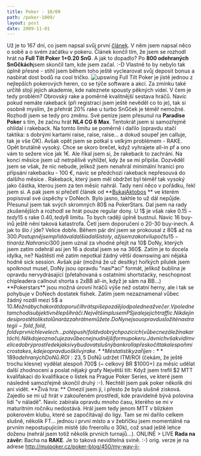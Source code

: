 ```yaml
---
title: Poker - 10/09
path: /poker-1009/
layout: post
date: 2009-11-01
---
```


Už je to 167 dní, co jsem napsal svůj první [článek](/poker-blog/273/muj-zacatek-). V něm jsem napsal něco o sobě a o svém začátku v pokeru. Článek končil tím, že jsem se rozhodl hrát na **Full Tilt Poker** **$1+$0.20 SnG**. A jak to dopadlo? Po **800 odehraných SnGčkách**jsem skončil tam, kde jsem začal. :-D Vlastně to by nebylo tak úplně přesné - stihl jsem během toho ještě vyclearovat svůj deposit bonus a nasbírat dost bodů na cool tričko. ![upswing](../wp-legacy-content/upswing.jpg) Full Tilt Poker je jistě jednou z nejlepších pokerových heren, co se týče software a akcí. Za zmínku také určitě stojí jejich akademie, kde naleznete spousty pěkných videí. V čem je tedy problém? Obrovský rake a poměrně kvalitnější sestava hráčů. Navíc pokud nemáte rakeback (při registraci jsem ještě nevěděl co to je), tak si osobně myslím, že přehrát 20% rake u turbo SnGček je téměř nemožné. Rozhodl jsem se tedy pro změnu. Své peníze jsem přesunul na **Paradise Poker** s tím, že začnu hrát **NL4 CG 6 Max**. Tentokrát jsem si samozřejmě ohlídal i rakeback. Na tomto limitu se poměrně i dařilo (opravdu stačí taktika: s dobrými kartami raise, raise, raise... a dokud soupeř jen calluje, tak je vše OK). Avšak opět jsem se potkal s velkým problémem - RAKE. Opět brutálně vysoký. Chce se skoro brečet, když vyhrajete all-in pf a ono vám to sežere více jak 1€. Ale říkal jsem si, že rakeback to zachrání. Na konci měsíce jsem už netrpělivě vyhlížel, kdy že se mi připíše. Dozvěděl jsem se však, že nic nebude, jelikož jsem nenahrál minimální hranici pro přípsání rakebacku - 100 €, navíc se předchozí rakeback nepřesouvá do dalšího měsíce . Rakeback, který jsem měl obdržet byl téměř tak vysoký jako částka, kterou jsem za ten měsíc nahrál. Tady není něco v pořádku, řekl jsem si. A pak jsem si přečetl článek od **[BukajAktobos](/profily-poker-hracu/profile.aspx?uzivatel=BukajAktobos) ** ve kterém popisoval své úspěchy v DoNech. Bylo jasno, takhle to už dál nepůjde. Přesunul jsem tak svých skromných 80$ na PokerStars. Dal jsem na rady zkušenějších a rozhodl se hrát pouze regular dony. U 1$ je však rake $0.15 - tedy 15%. Vzpomněl jsem si na Full Tilt a začal jsem raději hrát rovnou 5$ s rake $0.40, tedy 8%, což je téměř 2x tak méně. Ano, bylo to nezodpovědné vůči bankrollu, ale nechtěl jsem se zase půl roku plácat na 1$ limitu. To bych raději úplně bustnul. Navíc 16 buy-inů ještě nění taková katastrofa. Četl jsem doporučení o 20-30 buy-inech. A jak to šlo / jde? Velice dobře. Během pár dní jsem se prokousal z 80$ až na 300$. Postupně jsem přidával další a další stoly, až jsem zakotvil u počtu 15-ti naráz. Na hranici 300$ jsem uznal za vhodné přejít na 10$ DoNy, kterých jsem zatím odehrál asi jen 16 a dostal jsem se na 360$. Zatím je to docela idylka, ne? Naštěstí mě zatím nepotkal žádný větší downswing ani nějaká hodně sick session. Avšak pár (možná že už desítky) hořkých pilulek jsem spolknout musel, DoNy jsou opravdu "nasí*ací" formát, jelikož bublina je opravdu nervydrásající (přetahovaná s ostatními shortstacky, neschopnost chipleadera callnout shorta s 2xBB all-in, když je sám na BB...) **Pokerstars** jsou možná úrovní hráčů výše než ostatní herny, ale i tak se pohybuje v DoNech dostatek fishek. Zatím jsem nezaznamenal vůbec žádný rozdíl mezi 5$ a 10$. Možná bych akorát doporučil hrát spíše později odpoledne až večer. V poledne tam chodí subjektivně lepší hráči. Největším plusem PS je ale jejich traffic. Nikde jinde si prostě tolik stolů naráz zahrát nemůžete. DoNy nejsou opravdu složité na strategii - fold, fold, fold v prvních levelech... poté push/fold v dobrých pozicích (vůbec nezáleží na kartách). Někdo je označuje za vůbec nejnudnější formu pokeru. Já v nich však vidím velice dobrý prostředek jak si vybudovat slušný bankroll a přeskočit tak alespoň micro stakes, kde je opravdu ošklivý rake. **Mé statistiky za říjen:** 189 odehraných DoNů. ROI: 23,5 % ITM: 66,3 % VPIP%/PFR%: 8.2/7.2 **Cíle pro listopad: ** získat GoldStar, což znamená min. 375 750 x 10$ DoNů udržet ITM/ROI (čekám, že ještě trochu klesne) vydělat alespoň 700$ (~ celkový BR $1000+) za měsíc udělat další zhodnocení a poslat nějaký grafy Největší tilt: Když jsem trefil $2 MTT kvalifakaci do kvalifikace o lístek na Prague Poker Series, ve které jsem následně samozřejmě skončil druhý :-). Nechtěl jsem pak poker několik dní ani vidět. **Živá hra: ** Omezil jsem ji, i přesto že byla slušně zisková. Zajedlo se mi už hrát v zakouřeném prostředí, kde pravidelně bývá polovina lidí "v náladě". Navíc zabírala opravdu mnoho času, kterého se mi v maturitním ročníku nedostává. Hrál jsem tedy jenom MTT v blízkém pokerovém klubu, které se započítávají do ligy. Tam se mi dařilo celkem slušně, několik FT... jednou i první místo a v žebříčku jsem momentálně na prvním nepostupujícím místě (do freerollu o 30k), což snad ještě lehce doženu (nehrál jsem totiž několik prvních turnajů...). ONLINE > LIVE **Rada na závěr:** Bacha na **RAKE**. Je to taková neviditelná svině. :-) orig. verze je na adrese <http://mujpoker.cz/poker-blog/450/my-way-ii->
